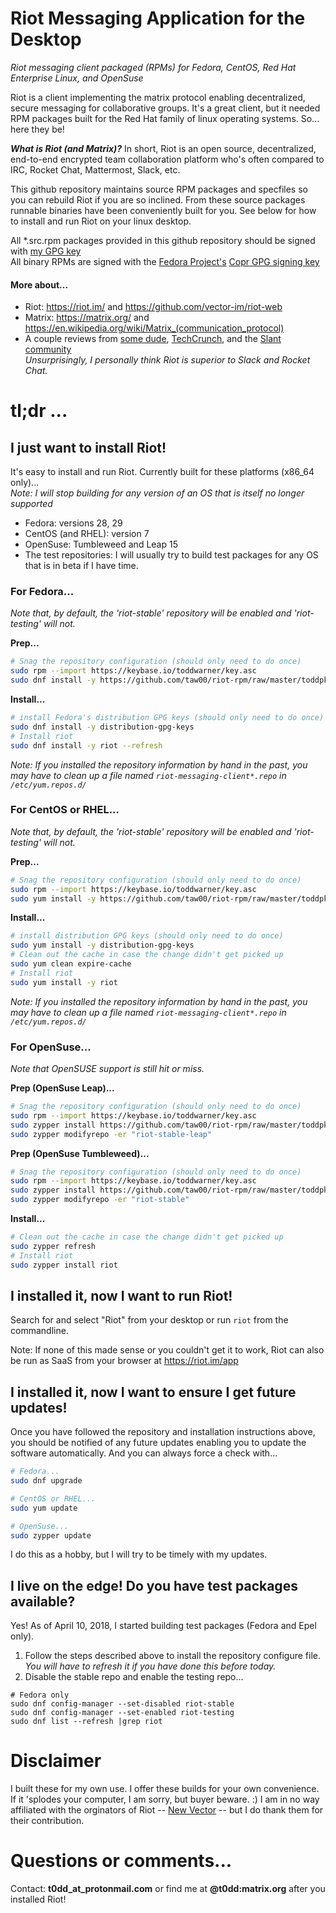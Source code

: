# Riot Messaging Application for the Desktop

_Riot messaging client packaged (RPMs) for Fedora, CentOS, Red Hat Enterprise Linux, and OpenSuse_

Riot is a client implementing the matrix protocol enabling decentralized, secure messaging for collaborative groups. It's a great client, but it needed RPM packages built for the Red Hat family of linux operating systems. So... here they be!

_**What is Riot (and Matrix)?**_ In short, Riot is an open source, decentralized, end-to-end encrypted team collaboration platform who's often compared to IRC, Rocket Chat, Mattermost, Slack, etc.

This github repository maintains source RPM packages and specfiles so you can rebuild Riot if you are so inclined. From these source packages runnable binaries have been conveniently built for you. See below for how to install and run Riot on your linux desktop.

All \*.src.rpm packages provided in this github repository should be signed with [my GPG key](https://keybase.io/toddwarner/key.asc)<br />All binary RPMs are signed with the [Fedora Project's](https://fedoraproject.org/) [Copr GPG signing key](https://copr-be.cloud.fedoraproject.org/results/taw/Riot/pubkey.gpg)

#### More about...

* Riot: <https://riot.im/> and <https://github.com/vector-im/riot-web>
* Matrix: <https://matrix.org/> and <https://en.wikipedia.org/wiki/Matrix_(communication_protocol)>
* A couple reviews from [some dude](http://www.1500wordmtu.com/2016/slack-no-more-why-you-should-use-riotim-and-matrixorg), [TechCrunch](https://techcrunch.com/2016/09/19/riot-wants-to-be-like-slack-but-with-the-flexibility-of-an-underlying-open-source-platform/), and the [Slant community](https://www.slant.co/options/12764/~matrix-review)<br />_Unsurprisingly, I personally think Riot is superior to Slack and Rocket Chat._

# tl;dr ...

## I just want to install Riot!

It's easy to install and run Riot. Currently built for these platforms (x86\_64 only)...  
_Note: I will stop building for any version of an OS that is itself no longer supported_

* Fedora: versions 28, 29
* CentOS (and RHEL): version 7
* OpenSuse: Tumbleweed and Leap 15
* The test repositories: I will usually try to build test packages for any OS that is in beta if I have time.

### For Fedora...

_Note that, by default, the 'riot-stable' repository will be enabled and 'riot-testing' will not._ 

**Prep...**
```bash
# Snag the repository configuration (should only need to do once)
sudo rpm --import https://keybase.io/toddwarner/key.asc
sudo dnf install -y https://github.com/taw00/riot-rpm/raw/master/toddpkgs-riot-repo-fedora.rpm
```
**Install...**
```bash
# install Fedora's distribution GPG keys (should only need to do once)
sudo dnf install -y distribution-gpg-keys
# Install riot
sudo dnf install -y riot --refresh
```

_Note: If you installed the repository information by hand in the past, you may
have to clean up a file named `riot-messaging-client*.repo` in
`/etc/yum.repos.d/`_ 

### For CentOS or RHEL...

_Note that, by default, the 'riot-stable' repository will be enabled and 'riot-testing' will not._ 

**Prep...**
```bash
# Snag the repository configuration (should only need to do once)
sudo rpm --import https://keybase.io/toddwarner/key.asc
sudo yum install -y https://github.com/taw00/riot-rpm/raw/master/toddpkgs-riot-repo.epel.rpm
```
**Install...**
```bash
# install distribution GPG keys (should only need to do once)
sudo yum install -y distribution-gpg-keys
# Clean out the cache in case the change didn't get picked up
sudo yum clean expire-cache
# Install riot
sudo yum install -y riot
```

_Note: If you installed the repository information by hand in the past, you may
have to clean up a file named `riot-messaging-client*.repo` in
`/etc/yum.repos.d/`_ 

### For OpenSuse...

_Note that OpenSUSE support is still hit or miss._

**Prep (OpenSuse Leap)...**
```bash
# Snag the repository configuration (should only need to do once)
sudo rpm --import https://keybase.io/toddwarner/key.asc
sudo zypper install https://github.com/taw00/riot-rpm/raw/master/toddpkgs-riot-repo.suse.leap.rpm
sudo zypper modifyrepo -er "riot-stable-leap"
```

**Prep (OpenSuse Tumbleweed)...**
```bash
# Snag the repository configuration (should only need to do once)
sudo rpm --import https://keybase.io/toddwarner/key.asc
sudo zypper install https://github.com/taw00/riot-rpm/raw/master/toddpkgs-riot-repo.suse.tw.rpm
sudo zypper modifyrepo -er "riot-stable"
```

**Install...**
```bash
# Clean out the cache in case the change didn't get picked up
sudo zypper refresh
# Install riot
sudo zypper install riot
```

## I installed it, now I want to run Riot!

Search for and select "Riot" from your desktop or run `riot` from the commandline.

Note: If none of this made sense or you couldn't get it to work, Riot can also be run as SaaS from your browser at <https://riot.im/app>

## I installed it, now I want to ensure I get future updates!

Once you have followed the repository and installation instructions above, you should be notified of any future updates enabling you to update the software automatically. And you can always force a check with...

```bash
# Fedora...
sudo dnf upgrade
```
```bash
# CentOS or RHEL...
sudo yum update
```
```bash
# OpenSuse...
sudo zypper update
```

I do this as a hobby, but I will try to be timely with my updates.

## I live on the edge! Do you have test packages available?

Yes! As of April 10, 2018, I started building test packages (Fedora and Epel only).

1. Follow the steps described above to install the repository configure file.  
   _You will have to refresh it if you have done this before today._
2. Disable the stable repo and enable the testing repo...
```
# Fedora only
sudo dnf config-manager --set-disabled riot-stable
sudo dnf config-manager --set-enabled riot-testing
sudo dnf list --refresh |grep riot
```


# Disclaimer

I built these for my own use. I offer these builds for your own convenience. If it 'splodes your computer, I am sorry, but buyer beware. :) I am in no way affiliated with the orginators of Riot -- [New Vector](https://vector.im/) -- but I do thank them for their contribution.

# Questions or comments...

Contact: **t0dd_at_protonmail.com** or find me at **@t0dd:matrix.org** after you installed Riot!
